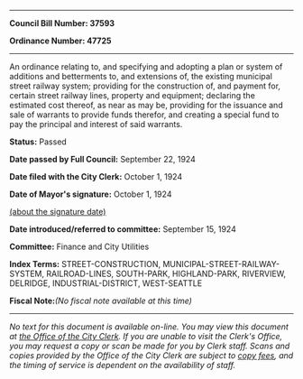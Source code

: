 

********

**Council Bill Number: 37593**
   
**Ordinance Number: 47725**
********

 An ordinance relating to, and specifying and adopting a plan or system of additions and betterments to, and extensions of, the existing municipal street railway system; providing for the construction of, and payment for, certain street railway lines, property and equipment; declaring the estimated cost thereof, as near as may be, providing for the issuance and sale of warrants to provide funds therefor, and creating a special fund to pay the principal and interest of said warrants.

**Status:** Passed
   
**Date passed by Full Council:** September 22, 1924
   
**Date filed with the City Clerk:** October 1, 1924
   
**Date of Mayor's signature:** October 1, 1924
   
[(about the signature date)](/~public/approvaldate.htm)
   
   
   
**Date introduced/referred to committee:** September 15, 1924
   
**Committee:** Finance and City Utilities
   
   
**Index Terms:** STREET-CONSTRUCTION, MUNICIPAL-STREET-RAILWAY-SYSTEM, RAILROAD-LINES, SOUTH-PARK, HIGHLAND-PARK, RIVERVIEW, DELRIDGE, INDUSTRIAL-DISTRICT, WEST-SEATTLE

**Fiscal Note:**_(No fiscal note available at this time)_
********

_No text for this document is available on-line. You may view this document at [the Office of the City Clerk](http://www.seattle.gov/leg/clerk/contactUs.htm). If you are unable to visit the Clerk's Office, you may request a copy or scan be made for you by Clerk staff. Scans and copies provided by the Office of the City Clerk are subject to [copy fees](http://clerk.seattle.gov/~public/clerkfees.htm), and the timing of service is dependent on the availability of staff._

